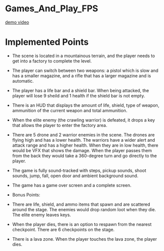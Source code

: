 # Games_And_Play_FPS
[demo video](https://youtu.be/ZgrLeJ9EkoY?si=okrIn-D16eN2kY1u)

# Implemented Points
- The scene is located in a mountainous terrain, and the player needs to get into a factory to complete the level.
- The player can switch between two weapons: a pistol which is slow and has a smaller magazine, and a rifle that has a larger magazine and is automatic.
- The player has a life bar and a shield bar. When being attacked, the player will lose 9 sheild and 1 health if the shield bar is not empty.
- There is an HUD that displays the amount of life, shield, type of weapon, ammunition of the current weapon and total ammunition.
- When the elite enemy (the crawling warrior) is defeated, it drops a key that allows the player to enter the factory area.
- There are 5 drone and 2 warrior enemies in the scene. The drones are flying high and has a lower health. The warriors have a wider alert and attack range and has a higher health. When they are in low health, there would be VFX that shows the damage. When the player passes them from the back they would take a 360-degree turn and go directly to the player.
- The game is fully sound-tracked with steps, pickup sounds, shoot sounds, jump, fall, open door and ambient background sound.
- The game has a game over screen and a complete screen.

- Bonus Points:
- There are life, shield, and ammo items that  spawn and are scattered around the stage. The enemies would drop random loot when they die. The elite enemy leaves keys.
- When the player dies, there is an option to respawn from the nearest checkpoint. There are 6 checkpoints on the stage.
- There is a lava zone. When the player touches the lava zone, the player dies.
